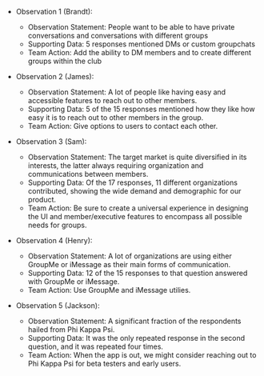 * Observation 1 (Brandt):
  * Observation Statement: People want to be able to have private conversations and conversations with different groups
  * Supporting Data: 5 responses mentioned DMs or custom groupchats
  * Team Action: Add the ability to DM members and to create different groups within the club

* Observation 2 (James):
  * Observation Statement: A lot of people like having easy and accessible features to reach out to other members.
  * Supporting Data: 5 of the 15 responses mentioned how they like how easy it is to reach out to other members in the group.
  * Team Action: Give options to users to contact each other.

* Observation 3 (Sam):
  * Observation Statement: The target market is quite diversified in its interests, the latter always requiring organization and communications between members.
  * Supporting Data: Of the 17 responses, 11 different organizations contributed, showing the wide demand and demographic for our product.
  * Team Action: Be sure to create a universal experience in designing the UI and member/executive features to encompass all possible needs for groups.

* Observation 4 (Henry):
  * Observation Statement: A lot of organizations are using either GroupMe or iMessage as their main forms of communication.
  * Supporting Data: 12 of the 15 responses to that question answered with GroupMe or iMessage.
  * Team Action: Use GroupMe and iMessage utilies.

* Observation 5 (Jackson):
  * Observation Statement: A significant fraction of the respondents hailed from Phi Kappa Psi.
  * Supporting Data: It was the only repeated response in the second question, and it was repeated four times.
  * Team Action: When the app is out, we might consider reaching out to Phi Kappa Psi for beta testers and early users.
